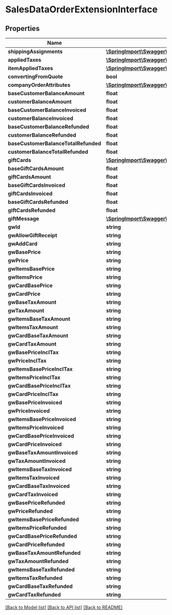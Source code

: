 # SalesDataOrderExtensionInterface

## Properties
Name | Type | Description | Notes
------------ | ------------- | ------------- | -------------
**shippingAssignments** | [**\SpringImport\Swagger\Magento2\Client\Model\SalesDataShippingAssignmentInterface[]**](SalesDataShippingAssignmentInterface.md) |  | [optional] 
**appliedTaxes** | [**\SpringImport\Swagger\Magento2\Client\Model\TaxDataOrderTaxDetailsAppliedTaxInterface[]**](TaxDataOrderTaxDetailsAppliedTaxInterface.md) |  | [optional] 
**itemAppliedTaxes** | [**\SpringImport\Swagger\Magento2\Client\Model\TaxDataOrderTaxDetailsItemInterface[]**](TaxDataOrderTaxDetailsItemInterface.md) |  | [optional] 
**convertingFromQuote** | **bool** |  | [optional] 
**companyOrderAttributes** | [**\SpringImport\Swagger\Magento2\Client\Model\CompanyDataCompanyOrderInterface**](CompanyDataCompanyOrderInterface.md) |  | [optional] 
**baseCustomerBalanceAmount** | **float** |  | [optional] 
**customerBalanceAmount** | **float** |  | [optional] 
**baseCustomerBalanceInvoiced** | **float** |  | [optional] 
**customerBalanceInvoiced** | **float** |  | [optional] 
**baseCustomerBalanceRefunded** | **float** |  | [optional] 
**customerBalanceRefunded** | **float** |  | [optional] 
**baseCustomerBalanceTotalRefunded** | **float** |  | [optional] 
**customerBalanceTotalRefunded** | **float** |  | [optional] 
**giftCards** | [**\SpringImport\Swagger\Magento2\Client\Model\GiftCardAccountDataGiftCardInterface[]**](GiftCardAccountDataGiftCardInterface.md) |  | [optional] 
**baseGiftCardsAmount** | **float** |  | [optional] 
**giftCardsAmount** | **float** |  | [optional] 
**baseGiftCardsInvoiced** | **float** |  | [optional] 
**giftCardsInvoiced** | **float** |  | [optional] 
**baseGiftCardsRefunded** | **float** |  | [optional] 
**giftCardsRefunded** | **float** |  | [optional] 
**giftMessage** | [**\SpringImport\Swagger\Magento2\Client\Model\GiftMessageDataMessageInterface**](GiftMessageDataMessageInterface.md) |  | [optional] 
**gwId** | **string** |  | [optional] 
**gwAllowGiftReceipt** | **string** |  | [optional] 
**gwAddCard** | **string** |  | [optional] 
**gwBasePrice** | **string** |  | [optional] 
**gwPrice** | **string** |  | [optional] 
**gwItemsBasePrice** | **string** |  | [optional] 
**gwItemsPrice** | **string** |  | [optional] 
**gwCardBasePrice** | **string** |  | [optional] 
**gwCardPrice** | **string** |  | [optional] 
**gwBaseTaxAmount** | **string** |  | [optional] 
**gwTaxAmount** | **string** |  | [optional] 
**gwItemsBaseTaxAmount** | **string** |  | [optional] 
**gwItemsTaxAmount** | **string** |  | [optional] 
**gwCardBaseTaxAmount** | **string** |  | [optional] 
**gwCardTaxAmount** | **string** |  | [optional] 
**gwBasePriceInclTax** | **string** |  | [optional] 
**gwPriceInclTax** | **string** |  | [optional] 
**gwItemsBasePriceInclTax** | **string** |  | [optional] 
**gwItemsPriceInclTax** | **string** |  | [optional] 
**gwCardBasePriceInclTax** | **string** |  | [optional] 
**gwCardPriceInclTax** | **string** |  | [optional] 
**gwBasePriceInvoiced** | **string** |  | [optional] 
**gwPriceInvoiced** | **string** |  | [optional] 
**gwItemsBasePriceInvoiced** | **string** |  | [optional] 
**gwItemsPriceInvoiced** | **string** |  | [optional] 
**gwCardBasePriceInvoiced** | **string** |  | [optional] 
**gwCardPriceInvoiced** | **string** |  | [optional] 
**gwBaseTaxAmountInvoiced** | **string** |  | [optional] 
**gwTaxAmountInvoiced** | **string** |  | [optional] 
**gwItemsBaseTaxInvoiced** | **string** |  | [optional] 
**gwItemsTaxInvoiced** | **string** |  | [optional] 
**gwCardBaseTaxInvoiced** | **string** |  | [optional] 
**gwCardTaxInvoiced** | **string** |  | [optional] 
**gwBasePriceRefunded** | **string** |  | [optional] 
**gwPriceRefunded** | **string** |  | [optional] 
**gwItemsBasePriceRefunded** | **string** |  | [optional] 
**gwItemsPriceRefunded** | **string** |  | [optional] 
**gwCardBasePriceRefunded** | **string** |  | [optional] 
**gwCardPriceRefunded** | **string** |  | [optional] 
**gwBaseTaxAmountRefunded** | **string** |  | [optional] 
**gwTaxAmountRefunded** | **string** |  | [optional] 
**gwItemsBaseTaxRefunded** | **string** |  | [optional] 
**gwItemsTaxRefunded** | **string** |  | [optional] 
**gwCardBaseTaxRefunded** | **string** |  | [optional] 
**gwCardTaxRefunded** | **string** |  | [optional] 

[[Back to Model list]](../README.md#documentation-for-models) [[Back to API list]](../README.md#documentation-for-api-endpoints) [[Back to README]](../README.md)


